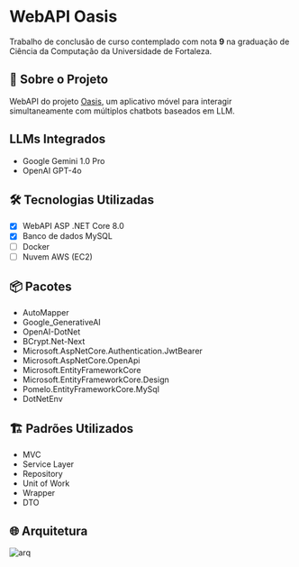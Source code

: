 # WebAPI Oasis

Trabalho de conclusão de curso contemplado com nota **9** na graduação de Ciência da Computação da Universidade de Fortaleza.

## 🌟 Sobre o Projeto

WebAPI do projeto [Oasis](https://github.com/davixmns/Oasis), um aplicativo móvel para interagir simultaneamente com múltiplos chatbots baseados em LLM.

## LLMs Integrados

- Google Gemini 1.0 Pro
- OpenAI GPT-4o

## 🛠 Tecnologias Utilizadas

- [x] WebAPI ASP .NET Core 8.0
- [x] Banco de dados MySQL
- [ ] Docker
- [ ] Nuvem AWS (EC2)

## 📦 Pacotes
- AutoMapper
- Google_GenerativeAI
- OpenAI-DotNet
- BCrypt.Net-Next
- Microsoft.AspNetCore.Authentication.JwtBearer
- Microsoft.AspNetCore.OpenApi
- Microsoft.EntityFrameworkCore
- Microsoft.EntityFrameworkCore.Design
- Pomelo.EntityFrameworkCore.MySql
- DotNetEnv

## 🏗 Padrões Utilizados

- MVC
- Service Layer
- Repository
- Unit of Work
- Wrapper
- DTO

## 🌐 Arquitetura

![arq](https://github.com/davixmns/Oasis-API/assets/82062555/65407a89-d77d-4907-a94a-8af6ed81bb35)
